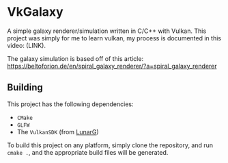 # VkGalaxy
A simple galaxy renderer/simulation written in C/C++ with Vulkan. This project was simply for me to learn vulkan, my process is documented in this video: (LINK). 

The galaxy simulation is based off of this article: https://beltoforion.de/en/spiral_galaxy_renderer/?a=spiral_galaxy_renderer

## Building
This project has the following dependencies:
- `CMake`
- `GLFW`
- The `VulkanSDK` (from [LunarG](https://www.lunarg.com/vulkan-sdk/))

To build this project on any platform, simply clone the repository, and run `cmake .`, and the appropriate build files will be generated.
